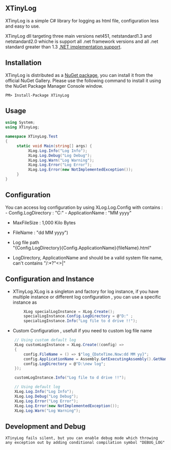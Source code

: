 ## XTinyLog

XTinyLog is a simple C# library for logging as html file, configuration less and easy to use.

XTinyLog dll targeting three main versions net451, netstandard1.3 and netstandard2.0 
whiche is support all .net framework versions and all .net standard greater than 1.3 [.NET implementation support](https://docs.microsoft.com/en-us/dotnet/standard/net-standard).

## Installation

XTinyLog is distributed as a [NuGet package](https://www.nuget.org/packages/XTinyLog), you can install it from the official NuGet Gallery. Please use the following command to install it using the NuGet Package Manager Console window.

```
PM> Install-Package XTinyLog
```

## Usage
```csharp
using System;
using XTinyLog;

namespace XTinyLog.Test
{
     static void Main(string[] args) {
		  XLog.Log.Info("Log Info");
          XLog.Log.Debug("Log Debug");
		  XLog.Log.Warn("Log Warning");
          XLog.Log.Error("Log Error");
          XLog.Log.Error(new NotImplementedException());
	 }
}
```

## Configuration
You can access log configuration by using XLog.Log.Config with contains :
	- Config.LogDirectory 	: "C:\" 
	- ApplicationName 		: "MM yyyy"
- MaxFileSize 			: 1,000 Kilo Bytes
- FileName  			: "dd MM yyyy")
	
- Log file path  
"{Config.LogDirectory}\{Config.ApplicationName}\{fileName}.html"
* LogDirectory, ApplicationName and should be a valid system file name, can't contains "\/:*?"<>|"
	
## Configuration and Instance 
- XTinyLog.XLog is a singleton and factory for log instance, if you have multiple instance or different log configuration , you can use a specific instance as

```csharp	
        XLog specialLogInstance = XLog.Create();
        specialLogInstance.Config.LogDirectory = @"D:" ;
        specialLogInstance.Info("Log file to d drive !!");
```

- Custom Configuration , usefull if you need to custom log file name 

```csharp	
	// Using custom default log 
	XLog customLogInstance = XLog.Create((config) =>
	{
		config.FileName = () => $"log_{DateTime.Now:dd MM yy}";
		config.ApplicationName = Assembly.GetExecutingAssembly().GetName().Name;
		config.LogDirectory = @"D:\new log";
	});

	customLogInstance.Info("Log file to d drive !!");

	// Using default log 
	XLog.Log.Info("Log Info");
	XLog.Log.Debug("Log Debug");
	XLog.Log.Error("Log Error");
	XLog.Log.Error(new NotImplementedException());
	XLog.Log.Warn("Log Warning");
```

## Development and Debug
	XTinyLog fails silent, but you can enable debug mode which throwing any exception out by adding conditional compilation symbol "DEBUG_LOG"	
